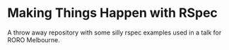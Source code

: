 # Making Things Happen with RSpec

A throw away repository with some silly rspec examples used in a talk for RORO Melbourne.
